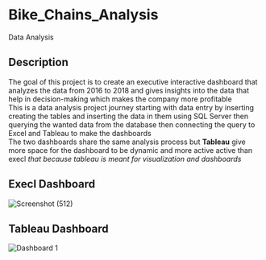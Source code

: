 # Bike_Chains_Analysis
Data Analysis
## Description
The goal of this project is to create an executive interactive dashboard that analyzes the data from 2016 to 2018 and gives insights into the data that help in decision-making which makes the company more profitable 
</br>
This is a data analysis project journey starting with data entry by inserting creating the tables and inserting the data in them using SQL Server then querying the wanted data from the database then connecting the query to Excel and Tableau to make the dashboards 
</br>
The two dashboards share the same analysis process but **Tableau** give more space for the dashboard to be dynamic and more active active than execl *that because tableau is meant for visualization and dashboards*
## Execl Dashboard
![Screenshot (512)](https://user-images.githubusercontent.com/94745919/236067051-8f8d7ef6-31b7-4efb-9450-2221945ae34a.png)
</br>
## Tableau Dashboard 
![Dashboard 1](https://user-images.githubusercontent.com/94745919/235969946-6c4f1baa-9a3a-4584-b9c0-61f06cbef167.png)


